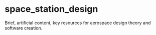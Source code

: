 # space_station_design
Brief, artificial content, key resources for aerospace design theory and software creation.
